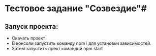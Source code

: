 # Тестовое задание "Созвездие"#

## Запуск проекта: ##
- Скачать проект
- В консоли запустить команду npm i для установки зависимостей.
- Затем запустить прект командой npm start


